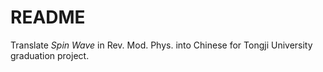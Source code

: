 # README

Translate *Spin Wave* in Rev. Mod. Phys. into Chinese for Tongji University graduation project. 

